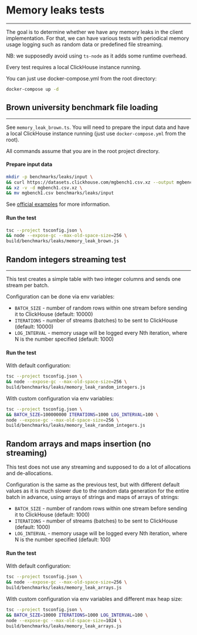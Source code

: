 # Memory leaks tests

---

The goal is to determine whether we have any memory leaks in the client implementation.
For that, we can have various tests with periodical memory usage logging such as random data or predefined file streaming.

NB: we supposedly avoid using `ts-node` as it adds some runtime overhead.

Every test requires a local ClickHouse instance running.

You can just use docker-compose.yml from the root directory:

```sh
docker-compose up -d
```

## Brown university benchmark file loading

---

See `memory_leak_brown.ts`.
You will need to prepare the input data and have a local ClickHouse instance running
(just use `docker-compose.yml` from the root).

All commands assume that you are in the root project directory.

#### Prepare input data

```sh
mkdir -p benchmarks/leaks/input \
&& curl https://datasets.clickhouse.com/mgbench1.csv.xz --output mgbench1.csv.xz \
&& xz -v -d mgbench1.csv.xz \
&& mv mgbench1.csv benchmarks/leaks/input
```

See [official examples](https://clickhouse.com/docs/en/getting-started/example-datasets/brown-benchmark/) for more information.

#### Run the test

```sh
tsc --project tsconfig.json \
&& node --expose-gc --max-old-space-size=256 \
build/benchmarks/leaks/memory_leak_brown.js
```

## Random integers streaming test

---

This test creates a simple table with two integer columns and sends one stream per batch.

Configuration can be done via env variables:

- `BATCH_SIZE` - number of random rows within one stream before sending it to ClickHouse (default: 10000)
- `ITERATIONS` - number of streams (batches) to be sent to ClickHouse (default: 10000)
- `LOG_INTERVAL` - memory usage will be logged every Nth iteration, where N is the number specified (default: 1000)

#### Run the test

With default configuration:

```sh
tsc --project tsconfig.json \
&& node --expose-gc --max-old-space-size=256 \
build/benchmarks/leaks/memory_leak_random_integers.js
```

With custom configuration via env variables:

```sh
tsc --project tsconfig.json \
&& BATCH_SIZE=100000000 ITERATIONS=1000 LOG_INTERVAL=100 \
node --expose-gc --max-old-space-size=256 \
build/benchmarks/leaks/memory_leak_random_integers.js
```

## Random arrays and maps insertion (no streaming)

This test does not use any streaming and supposed to do a lot of allocations and de-allocations.

Configuration is the same as the previous test, but with different default values as it is much slower due to the random data generation for the entire batch in advance, using arrays of strings and maps of arrays of strings:

- `BATCH_SIZE` - number of random rows within one stream before sending it to ClickHouse (default: 1000)
- `ITERATIONS` - number of streams (batches) to be sent to ClickHouse (default: 1000)
- `LOG_INTERVAL` - memory usage will be logged every Nth iteration, where N is the number specified (default: 100)

#### Run the test

With default configuration:

```sh
tsc --project tsconfig.json \
&& node --expose-gc --max-old-space-size=256 \
build/benchmarks/leaks/memory_leak_arrays.js
```

With custom configuration via env variables and different max heap size:

```sh
tsc --project tsconfig.json \
&& BATCH_SIZE=10000 ITERATIONS=1000 LOG_INTERVAL=100 \
node --expose-gc --max-old-space-size=1024 \
build/benchmarks/leaks/memory_leak_arrays.js
```
